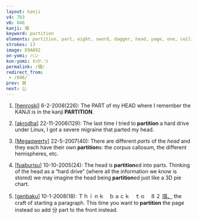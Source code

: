 ```yaml
---
layout: kanji
v4: 783
v6: 846
kanji: 頒
keyword: partition
elements: partition, part, eight, sword, dagger, head, page, one, ceiling, drop, shellfish, clam, oyster, eye, animal legs, eight
strokes: 13
image: E9A092
on-yomi: ハン
kun-yomi: わか.つ
permalink: /頒/
redirect_from:
 - /846/
prev: 貧
next: 公
---
```


1) [<a href="http://kanji.koohii.com/profile/henroski">henroski</a>] 6-2-2008(226): The PART of my HEAD where I remember the KANJI is in the kanji<strong> PARTITION</strong>.

2) [<a href="http://kanji.koohii.com/profile/akrodha">akrodha</a>] 22-11-2006(129): The last time I tried to<strong> partition</strong> a hard drive under Linux, I got a severe migraine that parted my head.

3) [<a href="http://kanji.koohii.com/profile/Megaqwerty">Megaqwerty</a>] 22-5-2007(40): There are different <em>parts</em> of the <em>head</em> and they each have their own<strong> partition</strong>s: the corpus callosum, the different hemispheres, etc.

4) [<a href="http://kanji.koohii.com/profile/fuaburisu">fuaburisu</a>] 10-10-2005(24): The head is<strong> partition</strong>ed into parts. Thinking of the head as a “hard drive” (where all the information we know is stored) we may imagine the head being<strong> partition</strong>ed just like a 3D pie chart.

5) [<a href="http://kanji.koohii.com/profile/genbaku">genbaku</a>] 10-1-2008(18): Ｔｈｉｎｋ　ｂａｃｋ　ｔｏ　８２ <a href="midori://search?text=項、">項、</a> the craft of starting a paragraph. This time you want to<strong> partition</strong> the page instead so add 分 part to the front instead.

